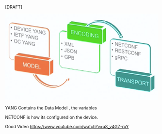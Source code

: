 [DRAFT]

![](assets/markdown-img-paste-20180422005114652.png)

YANG Contains the Data Model , the variables

NETCONF is how its configured on the device.

Good Video https://www.youtube.com/watch?v=a8_v4GZ-roY 
